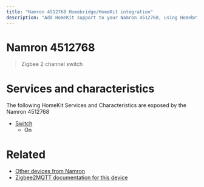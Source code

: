 ```yaml
---
title: "Namron 4512768 Homebridge/HomeKit integration"
description: "Add HomeKit support to your Namron 4512768, using Homebridge, Zigbee2MQTT and homebridge-z2m."
---
```

<!---
This file has been GENERATED using src/docgen/docgen.ts
DO NOT EDIT THIS FILE MANUALLY!
-->
# Namron 4512768
> Zigbee 2 channel switch


# Services and characteristics
The following HomeKit Services and Characteristics are exposed by
the Namron 4512768

* [Switch](../../switch.md)
  * On


# Related
* [Other devices from Namron](../index.md#namron)
* [Zigbee2MQTT documentation for this device](https://www.zigbee2mqtt.io/devices/4512768.html)